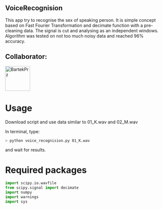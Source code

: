 
## VoiceRecognision

This app try to recognise the sex of speaking person. It is simple concept based on Fast Fourier Transformation and decimate function with a pre-cleaning data. The signal is cut and analysing as an independent windows. Algorithm was tested on not too much noisy data and reached 96% accuracy.

## Collaborator:

<a href="https://github.com/BartekPrz"><img src="https://avatars3.githubusercontent.com/u/38052250?s=400&v=4" title="BartekPrz" width="80" height="80"></a>

# Usage

Download script and use data similar to 01_K.wav and 02_M.wav

In terminal, type:
```bash
> python voice_recognision.py 01_K.wav
```
and wait for results.

# Required packages

```python
import scipy.io.wavfile
from scipy.signal import decimate
import numpy
import warnings
import sys
```
